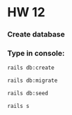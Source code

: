 # HW 12

### Create database


### Type in console:

```sh
rails db:create
```

```sh
rails db:migrate
```

```sh
rails db:seed
```

```sh
rails s
```
